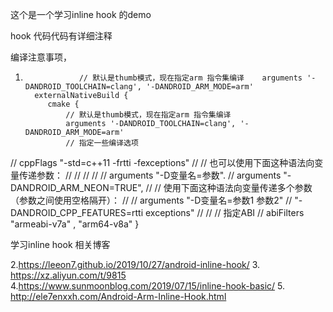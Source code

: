这个是一个学习inline hook 的demo 

hook 代码代码有详细注释


编译注意事项，
1.                 // 默认是thumb模式，现在指定arm 指令集编译    arguments '-DANDROID_TOOLCHAIN=clang', '-DANDROID_ARM_MODE=arm'
         externalNativeBuild {
            cmake {
                // 默认是thumb模式，现在指定arm 指令集编译
                arguments '-DANDROID_TOOLCHAIN=clang', '-DANDROID_ARM_MODE=arm'
                // 指定一些编译选项
//                cppFlags "-std=c++11 -frtti -fexceptions"
//                // 也可以使用下面这种语法向变量传递参数：
//
//
//
//                // arguments "-D变量名=参数".
//                arguments "-DANDROID_ARM_NEON=TRUE",
//                        // 使用下面这种语法向变量传递多个参数（参数之间使用空格隔开）：
//                        // arguments "-D变量名=参数1 参数2"
//                        "-DANDROID_CPP_FEATURES=rtti exceptions"
//
//                // 指定ABI
//                abiFilters "armeabi-v7a" , "arm64-v8a"
            }
            
 学习inline hook 相关博客
 
2.https://leeon7.github.io/2019/10/27/android-inline-hook/
3. https://xz.aliyun.com/t/9815 
4.https://www.sunmoonblog.com/2019/07/15/inline-hook-basic/
5. http://ele7enxxh.com/Android-Arm-Inline-Hook.html







